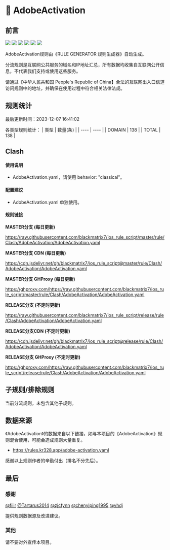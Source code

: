 # 🧸 AdobeActivation

## 前言

![](https://shields.io/badge/-移除重复规则-ff69b4) ![](https://shields.io/badge/-DOMAIN与DOMAIN--SUFFIX合并-green) ![](https://shields.io/badge/-DOMAIN--SUFFIX间合并-critical) ![](https://shields.io/badge/-DOMAIN与DOMAIN--KEYWORD合并-9cf) ![](https://shields.io/badge/-DOMAIN--SUFFIX与DOMAIN--KEYWORD合并-blue) ![](https://shields.io/badge/-IP--CIDR(6)合并-blueviolet) 

AdobeActivation规则由《RULE GENERATOR 规则生成器》自动生成。

分流规则是互联网公共服务的域名和IP地址汇总，所有数据均收集自互联网公开信息，不代表我们支持或使用这些服务。

请通过【中华人民共和国 People's Republic of China】合法的互联网出入口信道访问规则中的地址，并确保在使用过程中符合相关法律法规。

## 规则统计

最后更新时间：2023-12-07 16:41:02

各类型规则统计：
| 类型 | 数量(条)  | 
| ---- | ----  |
| DOMAIN | 138  | 
| TOTAL | 138  | 


## Clash 

#### 使用说明
- AdobeActivation.yaml，请使用 behavior: "classical"。

#### 配置建议
- AdobeActivation.yaml 单独使用。

#### 规则链接
**MASTER分支 (每日更新)**

https://raw.githubusercontent.com/blackmatrix7/ios_rule_script/master/rule/Clash/AdobeActivation/AdobeActivation.yaml

**MASTER分支 CDN (每日更新)**

https://cdn.jsdelivr.net/gh/blackmatrix7/ios_rule_script@master/rule/Clash/AdobeActivation/AdobeActivation.yaml

**MASTER分支 GHProxy (每日更新)**

https://ghproxy.com/https://raw.githubusercontent.com/blackmatrix7/ios_rule_script/master/rule/Clash/AdobeActivation/AdobeActivation.yaml

**RELEASE分支 (不定时更新)**

https://raw.githubusercontent.com/blackmatrix7/ios_rule_script/release/rule/Clash/AdobeActivation/AdobeActivation.yaml

**RELEASE分支CDN (不定时更新)**

https://cdn.jsdelivr.net/gh/blackmatrix7/ios_rule_script@release/rule/Clash/AdobeActivation/AdobeActivation.yaml

**RELEASE分支 GHProxy (不定时更新)**

https://ghproxy.com/https://raw.githubusercontent.com/blackmatrix7/ios_rule_script/release/rule/Clash/AdobeActivation/AdobeActivation.yaml

## 子规则/排除规则


当前分流规则，未包含其他子规则。

## 数据来源

《AdobeActivation》的数据来自以下链接，如与本项目的《AdobeActivation》规则混合使用，可能会造成规则大量重复。

- https://rules.kr328.app/adobe-activation.yaml


感谢以上规则作者的辛勤付出（排名不分先后）。

## 最后

### 感谢

[@fiiir](https://github.com/fiiir) [@Tartarus2014](https://github.com/Tartarus2014) [@zjcfynn](https://github.com/zjcfynn) [@chenyiping1995](https://github.com/chenyiping1995) [@vhdj](https://github.com/vhdj)

提供规则数据源及改进建议。

### 其他

请不要对外宣传本项目。